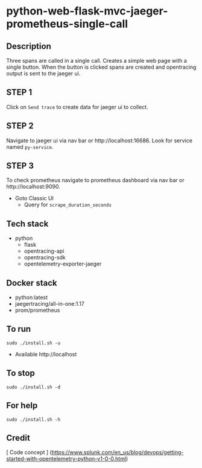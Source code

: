 # python-web-flask-mvc-jaeger-prometheus-single-call

## Description
Three spans are called in a single
call. Creates a simple web page with
a single button. When the button is
clicked spans are created and opentracing
output is sent to the jaeger ui.

## STEP 1
Click on `Send trace` to create
data for jaeger ui to collect.

## STEP 2
Navigate to jaeger ui via nav bar
or http://localhost:16686. Look for
service named `py-service`.

## STEP 3
To check prometheus navigate to prometheus
dashboard via nav bar or http://localhost:9090.
- Goto Classic UI
  - Query for `scrape_duration_seconds`

## Tech stack
- python
  - flask
  - opentracing-api
  - opentracing-sdk
  - opentelemetry-exporter-jaeger

## Docker stack
- python:latest
- jaegertracing/all-in-one:1.17
- prom/prometheus

## To run
`sudo ./install.sh -u`
- Available http://localhost

## To stop
`sudo ./install.sh -d`

## For help
`sudo ./install.sh -h`

## Credit
[ Code concept ] (https://www.splunk.com/en_us/blog/devops/getting-started-with-opentelemetry-python-v1-0-0.html)
